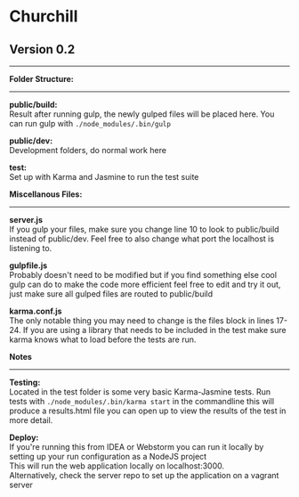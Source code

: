 # **Churchill**

## **Version 0.2**

___

**Folder Structure:**

___

**public/build:** <br/> 
Result after running gulp, the newly gulped files will be placed here. You can run gulp with ```./node_modules/.bin/gulp```

**public/dev:** <br/> 
Development folders, do normal work here

**test:** <br/> 
Set up with Karma and Jasmine to run the test suite

**Miscellanous Files:**

___

**server.js** <br/>
If you gulp your files, make sure you change line 10 to look to 
public/build instead of public/dev. 
Feel free to also change what port the localhost is listening to.

**gulpfile.js** <br/>
Probably doesn't need to be modified but if you find something else cool gulp can do to make the code more
efficient feel free to edit and try it out, just make sure all gulped files are routed to public/build

**karma.conf.js** <br/>
The only notable thing you may need to change is the files block in lines 17-24.  If you are using a library that
needs to be included in the test make sure karma knows what to load before the tests are run.

**Notes**

___

**Testing:** <br/>
Located in the test folder is some very basic Karma-Jasmine tests.  Run tests with ```./node_modules/.bin/karma start``` 
in the commandline this will produce a results.html file you can open up to view the results of the test in more detail.

**Deploy:** <br/>
If you're running this from IDEA or Webstorm you can run it locally by setting up your run configuration as a NodeJS project<br/>
This will run the web application locally on localhost:3000. <br/>
Alternatively, check the server repo to set up the application on a vagrant server
